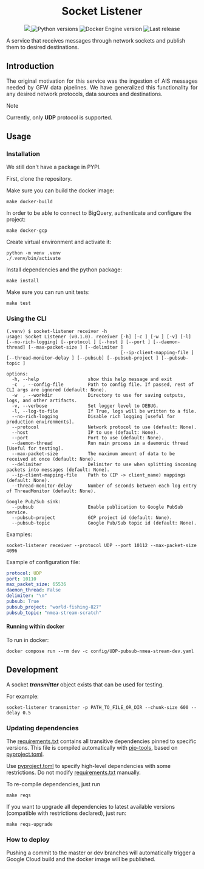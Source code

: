 <h1 align="center" style="border-bottom: none;"> Socket Listener </h1>

<p align="center">
  <a href="https://codecov.io/gh/GlobalFishingWatch/ais-listener" > 
    <img src="https://codecov.io/gh/GlobalFishingWatch/ais-listener/branch/dev/graph/badge.svg?token=VrsRdRuei9"/> 
  </a>
  <a>
    <img alt="Python versions" src="https://img.shields.io/badge/python-3.9%20%7C%203.10%20%7C%203.11%20%7C%203.12-blue">
  </a>
  <a>
    <img alt="Docker Engine version" src="https://img.shields.io/badge/DockerEngine-v27-yellow">
  </a>
  <a>
    <img alt="Last release" src="https://img.shields.io/github/v/release/GlobalFishingWatch/ais-listener">
  </a>
</p>

A service that receives messages through network sockets and publish them to desired destinations.

[pip-tools]: https://pip-tools.readthedocs.io/en/stable/
[pyproject.toml]: pyproject.toml
[requirements.txt]: requirements.txt
[sample/sources.yaml]: sample/sources.yaml
[sample/nmea.txt]: sample/nmea.txt

## Introduction

<div align="justify">

The original motivation for this service
was the ingestion of AIS messages needed by GFW data pipelines.
We have generalized this functionality for any desired network protocols,
data sources and destinations.

</div>

> [!NOTE]
> Currently, only **UDP** protocol is supported.

## Usage

### Installation

We still don't have a package in PYPI.

First, clone the repository.

Make sure you can build the docker image:
```shell
make docker-build
```
In order to be able to connect to BigQuery, authenticate and configure the project:
```shell
make docker-gcp
```
Create virtual environment and activate it:
```shell
python -m venv .venv
./.venv/bin/activate
```
Install dependencies and the python package:
```shell
make install
```
Make sure you can run unit tests:
```shell
make test
```

### Using the CLI

```shell
(.venv) $ socket-listener receiver -h
usage: Socket Listener (v0.1.0). receiver [-h] [-c ] [-w ] [-v] [-l] [--no-rich-logging] [--protocol ] [--host ] [--port ] [--daemon-thread] [--max-packet-size ] [--delimiter ]
                                          [--ip-client-mapping-file ] [--thread-monitor-delay ] [--pubsub] [--pubsub-project ] [--pubsub-topic ]

options:
  -h, --help                  show this help message and exit
  -c  , --config-file         Path to config file. If passed, rest of CLI args are ignored (default: None).
  -w  , --workdir             Directory to use for saving outputs, logs, and other artifacts.
  -v, --verbose               Set logger level to DEBUG.
  -l, --log-to-file           If True, logs will be written to a file.
  --no-rich-logging           Disable rich logging [useful for production environments].
  --protocol                  Network protocol to use (default: None).
  --host                      IP to use (default: None).
  --port                      Port to use (default: None).
  --daemon-thread             Run main process in a daemonic thread [Useful for testing].
  --max-packet-size           The maximum amount of data to be received at once (default: None).
  --delimiter                 Delimiter to use when splitting incoming packets into messages (default: None).
  --ip-client-mapping-file    Path to (IP -> client_name) mappings (default: None).
  --thread-monitor-delay      Number of seconds between each log entry of ThreadMonitor (default: None).

Google Pub/Sub sink:
  --pubsub                    Enable publication to Google PubSub service.
  --pubsub-project            GCP project id (default: None).
  --pubsub-topic              Google Pub/Sub topic id (default: None).
```

Examples:
```shell
socket-listener receiver --protocol UDP --port 10112 --max-packet-size 4096
```

Example of configuration file:
```yaml
protocol: UDP
port: 10110
max_packet_size: 65536
daemon_thread: False
delimiter: "\n"
pubsub: True
pubsub_project: "world-fishing-827"
pubsub_topic: "nmea-stream-scratch"
```

#### Running within docker

To run in docker:
```shell
docker compose run --rm dev -c config/UDP-pubsub-nmea-stream-dev.yaml
```

## Development

A socket _**transmitter**_ object exists that can be used for testing.

For example:
```shell
socket-listener transmitter -p PATH_TO_FILE_OR_DIR --chunk-size 600 --delay 0.5
```

### Updating dependencies

The [requirements.txt] contains all transitive dependencies pinned to specific versions.
This file is compiled automatically with [pip-tools], based on [pyproject.toml].

Use [pyproject.toml] to specify high-level dependencies with some restrictions.
Do not modify [requirements.txt] manually.

To re-compile dependencies, just run
```shell
make reqs
```

If you want to upgrade all dependencies to latest available versions
(compatible with restrictions declared), just run:
```shell
make reqs-upgrade
```

### How to deploy

Pushing a commit to the master or dev branches
will automatically trigger a Google Cloud build and the docker image will be published.
